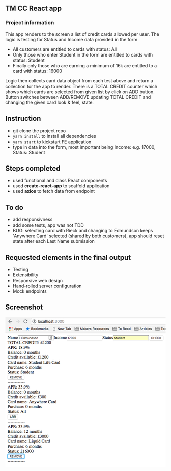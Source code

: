 ## TM CC React app

### Project information

This app renders to the screen a list of credit cards allowed per user. The logic is testing for Status and Income data provided in the form

- All customers are entitled to cards with status: All
- Only those who enter Student in the form are entitled to cards with status: Student
- Finally only those who are earning a minimum of 16k are entitled to a card with status: 16000

Logic then collects card data object from each test above and return a collection for the app to render.
There is a TOTAL CREDIT counter which shows which cards are selected from given list by click on ADD button.
Button switches between ADD/REMOVE updating TOTAL CREDIT and changing the given card look & feel, state.

## Instruction
- git clone the project repo
- ```yarn install``` to install all dependencies
- ```yarn start``` to kickstart FE application
- type in data into the form, most important being Income: e.g. 17000, Status: Student

## Steps completed
- used functional and class React components
- used **create-react-app** to scaffold application
- used **axios** to fetch data from endpoint

## To do
- add responsivness
- add some tests, app was not TDD
- BUG: selecting card with Rieck and changing to Edmundson keeps 'Anywhere Card' selected (shared by both customers), app should reset state after each Last Name submission
 
## Requested elements in the final output
- Testing
- Extensibility
- Responsive web design
- Hand-rolled server configuration
- Mock endpoints

## Screenshot
![Screenshot](public/screenshot-tm.png)
